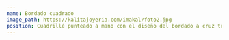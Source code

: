```yaml
---
name: Bordado cuadrado
image_path: https://kalitajoyeria.com/imakal/foto2.jpg
position: Cuadrillé punteado a mano con el diseño del bordado a cruz tradicional chapado en oro y con colores contemporáneos
---
```

